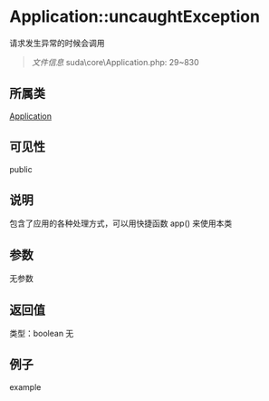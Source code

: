 # Application::uncaughtException
请求发生异常的时候会调用
> *文件信息* suda\core\Application.php: 29~830
## 所属类 

[Application](../Application.md)

## 可见性

  public  
## 说明


包含了应用的各种处理方式，可以用快捷函数 app() 来使用本类


## 参数

无参数

## 返回值
类型：boolean
无

## 例子

example